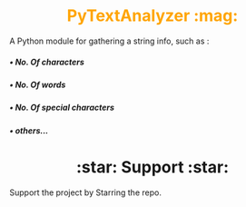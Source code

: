<h1 align=center  style="color:orange;">PyTextAnalyzer :mag:</h1>

A Python module for gathering a string info, such as :
   
   ##### • No. Of characters
   ##### • No. Of words
   ##### • No. Of special characters
   ##### • others...

<h1 align=center>:star: Support :star:</h1>
Support the project by Starring the repo.
 

